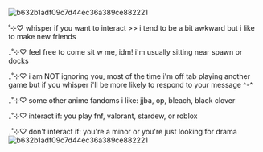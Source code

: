 
![b632b1adf09c7d44ec36a389ce882221](https://github.com/user-attachments/assets/a3538f62-673d-4034-9ee7-ddc4db982bce)

˚⊹♡ whisper if you want to interact >> i tend to be a bit awkward but i like to make new friends

₊˚⊹♡ feel free to come sit w me, idm! i'm usually sitting near spawn or docks

₊˚⊹♡ i am NOT ignoring you, most of the time i'm off tab playing another game but if you whisper i'll be more likely to respond to your message ^-^

₊˚⊹♡ some other anime fandoms i like: jjba, op, bleach, black clover

₊˚⊹♡ interact if: you play fnf, valorant, stardew, or roblox

₊˚⊹♡ don't interact if: you're a minor or you're just looking for drama
![b632b1adf09c7d44ec36a389ce882221](https://github.com/user-attachments/assets/a3538f62-673d-4034-9ee7-ddc4db982bce)
